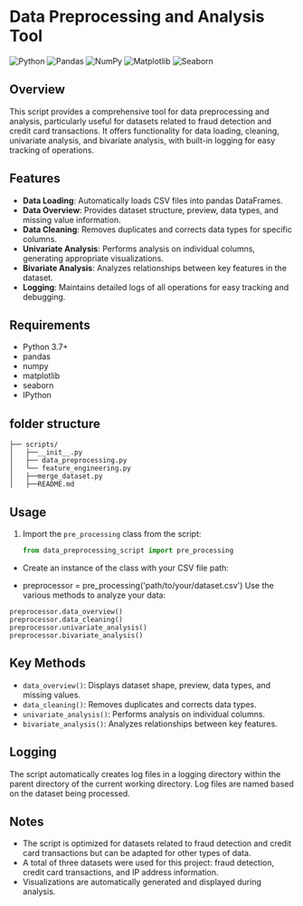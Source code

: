 # Data Preprocessing and Analysis Tool

![Python](https://img.shields.io/badge/Python-3.7%2B-blue)
![Pandas](https://img.shields.io/badge/Pandas-1.0%2B-brightgreen)
![NumPy](https://img.shields.io/badge/NumPy-1.18%2B-yellow)
![Matplotlib](https://img.shields.io/badge/Matplotlib-3.2%2B-orange)
![Seaborn](https://img.shields.io/badge/Seaborn-0.10%2B-red)

## Overview

This script provides a comprehensive tool for data preprocessing and analysis, particularly useful for datasets related to fraud detection and credit card transactions. It offers functionality for data loading, cleaning, univariate analysis, and bivariate analysis, with built-in logging for easy tracking of operations.

## Features

- **Data Loading**: Automatically loads CSV files into pandas DataFrames.
- **Data Overview**: Provides dataset structure, preview, data types, and missing value information.
- **Data Cleaning**: Removes duplicates and corrects data types for specific columns.
- **Univariate Analysis**: Performs analysis on individual columns, generating appropriate visualizations.
- **Bivariate Analysis**: Analyzes relationships between key features in the dataset.
- **Logging**: Maintains detailed logs of all operations for easy tracking and debugging.

## Requirements

- Python 3.7+
- pandas
- numpy
- matplotlib
- seaborn
- IPython

## folder structure
```
├── scripts/
│   ├──__init__.py
│   ├── data_preprocessing.py
│   └── feature_engineering.py
│   ├──merge_dataset.py
│   ├──README.md
```
## Usage

1. Import the `pre_processing` class from the script:

   ```python
   from data_preprocessing_script import pre_processing

- Create an instance of the class with your CSV file path:

- preprocessor = pre_processing('path/to/your/dataset.csv')
Use the various methods to analyze your data:

```
preprocessor.data_overview()
preprocessor.data_cleaning()
preprocessor.univariate_analysis()
preprocessor.bivariate_analysis()
```

## Key Methods
- `data_overview()`: Displays dataset shape, preview, data types, and missing values.
- `data_cleaning()`: Removes duplicates and corrects data types.
- `univariate_analysis()`: Performs analysis on individual columns.
- `bivariate_analysis()`: Analyzes relationships between key features.

## Logging
The script automatically creates log files in a logging directory within the parent directory of the current working directory. Log files are named based on the dataset being processed.

## Notes
- The script is optimized for datasets related to fraud detection and credit card transactions but can be adapted for other types of data.
- A total of three datasets were used for this project: fraud detection, credit card transactions, and IP address information.
- Visualizations are automatically generated and displayed during analysis.



